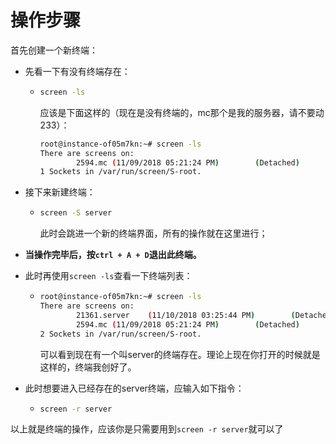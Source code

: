 # 操作步骤



首先创建一个新终端：

- 先看一下有没有终端存在：

  - ```bash
    screen -ls
    ```

    应该是下面这样的（现在是没有终端的，mc那个是我的服务器，请不要动233）：

    ```bash
    root@instance-of05m7kn:~# screen -ls
    There are screens on:
            2594.mc (11/09/2018 05:21:24 PM)        (Detached)
    1 Sockets in /var/run/screen/S-root.
    ```


- 接下来新建终端：

  - ```bash
    screen -S server
    ```

    此时会跳进一个新的终端界面，所有的操作就在这里进行；

- **当操作完毕后，按`ctrl + A + D`退出此终端。**

- 此时再使用`screen -ls`查看一下终端列表：


  - ```bash
    root@instance-of05m7kn:~# screen -ls
    There are screens on:
            21361.server    (11/10/2018 03:25:44 PM)        (Detached)
            2594.mc (11/09/2018 05:21:24 PM)        (Detached)
    2 Sockets in /var/run/screen/S-root.
    ```

    可以看到现在有一个叫server的终端存在。理论上现在你打开的时候就是这样的，终端我创好了。

- 此时想要进入已经存在的server终端，应输入如下指令：


  - ```bash
    screen -r server
    ```

以上就是终端的操作，应该你是只需要用到`screen -r server`就可以了